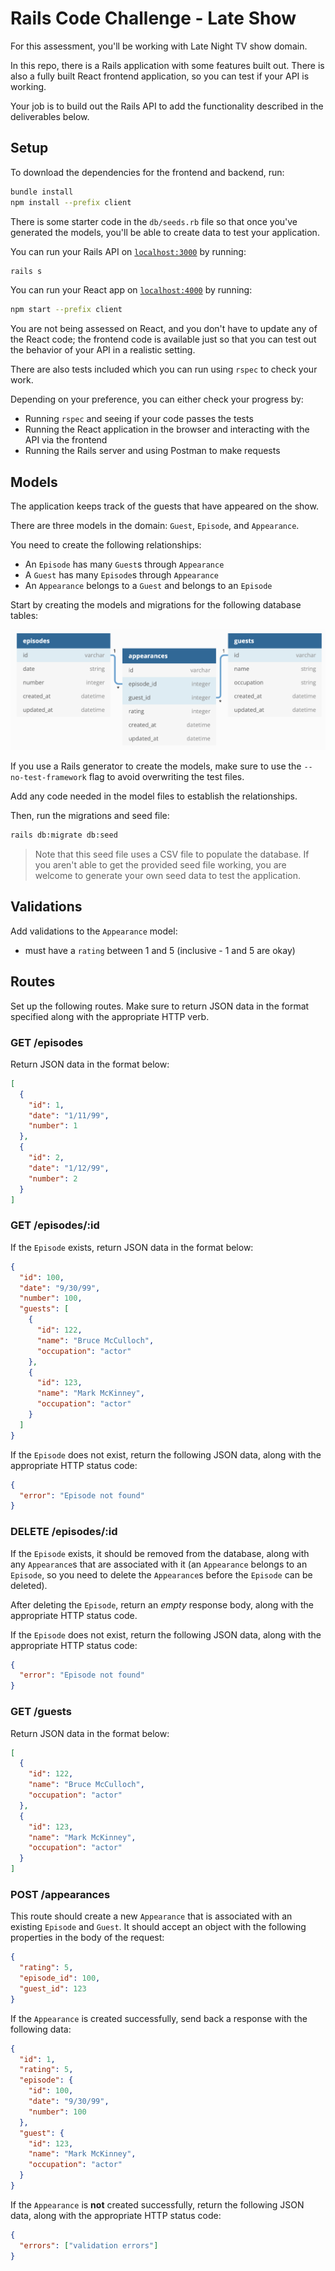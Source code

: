 # Rails Code Challenge - Late Show

For this assessment, you'll be working with Late Night TV show domain.

In this repo, there is a Rails application with some features built out. There
is also a fully built React frontend application, so you can test if your API is
working.

Your job is to build out the Rails API to add the functionality described in the
deliverables below.

## Setup

To download the dependencies for the frontend and backend, run:

```sh
bundle install
npm install --prefix client
```

There is some starter code in the `db/seeds.rb` file so that once you've
generated the models, you'll be able to create data to test your application.

You can run your Rails API on [`localhost:3000`](http://localhost:3000) by
running:

```sh
rails s
```

You can run your React app on [`localhost:4000`](http://localhost:4000) by
running:

```sh
npm start --prefix client
```

You are not being assessed on React, and you don't have to update any of the
React code; the frontend code is available just so that you can test out the
behavior of your API in a realistic setting.

There are also tests included which you can run using `rspec` to check your
work.

Depending on your preference, you can either check your progress by:

- Running `rspec` and seeing if your code passes the tests
- Running the React application in the browser and interacting with the API via
  the frontend
- Running the Rails server and using Postman to make requests

## Models

The application keeps track of the guests that have appeared on the show.

There are three models in the domain: `Guest`, `Episode`, and `Appearance`.

You need to create the following relationships:

- An `Episode` has many `Guest`s through `Appearance`
- A `Guest` has many `Episode`s through `Appearance`
- An `Appearance` belongs to a `Guest` and belongs to an `Episode`

Start by creating the models and migrations for the following database tables:

![domain diagram](domain.png)

If you use a Rails generator to create the models, make sure to use the
`--no-test-framework` flag to avoid overwriting the test files.

Add any code needed in the model files to establish the relationships.

Then, run the migrations and seed file:

```sh
rails db:migrate db:seed
```

> Note that this seed file uses a CSV file to populate the database. If you
> aren't able to get the provided seed file working, you are welcome to generate
> your own seed data to test the application.

## Validations

Add validations to the `Appearance` model:

- must have a `rating` between 1 and 5 (inclusive - 1 and 5 are okay)

## Routes

Set up the following routes. Make sure to return JSON data in the format
specified along with the appropriate HTTP verb.

### GET /episodes

Return JSON data in the format below:

```json
[
  {
    "id": 1,
    "date": "1/11/99",
    "number": 1
  },
  {
    "id": 2,
    "date": "1/12/99",
    "number": 2
  }
]
```

### GET /episodes/:id

If the `Episode` exists, return JSON data in the format below:

```json
{
  "id": 100,
  "date": "9/30/99",
  "number": 100,
  "guests": [
    {
      "id": 122,
      "name": "Bruce McCulloch",
      "occupation": "actor"
    },
    {
      "id": 123,
      "name": "Mark McKinney",
      "occupation": "actor"
    }
  ]
}
```

If the `Episode` does not exist, return the following JSON data, along with the
appropriate HTTP status code:

```json
{
  "error": "Episode not found"
}
```

### DELETE /episodes/:id

If the `Episode` exists, it should be removed from the database, along with any
`Appearance`s that are associated with it (an `Appearance` belongs to an
`Episode`, so you need to delete the `Appearance`s before the `Episode` can be
deleted).

After deleting the `Episode`, return an _empty_ response body, along with the
appropriate HTTP status code.

If the `Episode` does not exist, return the following JSON data, along with the
appropriate HTTP status code:

```json
{
  "error": "Episode not found"
}
```

### GET /guests

Return JSON data in the format below:

```json
[
  {
    "id": 122,
    "name": "Bruce McCulloch",
    "occupation": "actor"
  },
  {
    "id": 123,
    "name": "Mark McKinney",
    "occupation": "actor"
  }
]
```

### POST /appearances

This route should create a new `Appearance` that is associated with an existing
`Episode` and `Guest`. It should accept an object with the following properties
in the body of the request:

```json
{
  "rating": 5,
  "episode_id": 100,
  "guest_id": 123
}
```

If the `Appearance` is created successfully, send back a response with the
following data:

```json
{
  "id": 1,
  "rating": 5,
  "episode": {
    "id": 100,
    "date": "9/30/99",
    "number": 100
  },
  "guest": {
    "id": 123,
    "name": "Mark McKinney",
    "occupation": "actor"
  }
}
```

If the `Appearance` is **not** created successfully, return the following JSON
data, along with the appropriate HTTP status code:

```json
{
  "errors": ["validation errors"]
}
```
